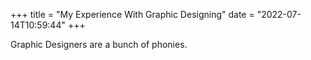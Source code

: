 +++
title = "My Experience With Graphic Designing"
date = "2022-07-14T10:59:44"
+++

Graphic Designers are a bunch of phonies.